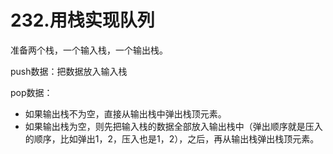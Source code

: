# 232.用栈实现队列

准备两个栈，一个输入栈，一个输出栈。

push数据：把数据放入输入栈

pop数据：
* 如果输出栈不为空，直接从输出栈中弹出栈顶元素。
* 如果输出栈为空，则先把输入栈的数据全部放入输出栈中（弹出顺序就是压入的顺序，比如弹出1，2，压入也是1，2），之后，再从输出栈弹出栈顶元素。

